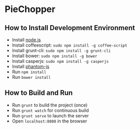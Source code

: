 # PieChopper

## How to Install Development Environment

- Install [node.js](http://nodejs.org/)
- Install coffeescript: `sudo npm install -g coffee-script`
- Install grunt-cli: `sudo npm install -g grunt-cli`
- Install bower: `sudo npm install -g bower`
- Install casperjs: `sudo npm install -g casperjs`
- Install [phantom-js](http://phantomjs.org/download.html)
- Run `npm install`
- Run `bower install`

## How to Build and Run

- Run `grunt` to build the project (once)
- Run `grunt watch` for continuous build
- Run `grunt serve` to launch the server
- Open `localhost:8080` in the browser
